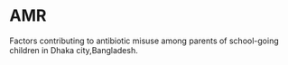 # AMR
Factors contributing to antibiotic misuse among parents of school-going children in Dhaka city,Bangladesh.
